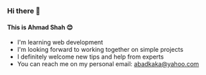### Hi there 👋
#### This is Ahmad Shah 😊
- I'm learning web development
- I'm looking forward to working together on simple projects
- I definitely welcome new tips and help from experts
- You can reach me on my personal email: abadkaka@yahoo.com
<!--
**ahmadshahdarwesh/ahmadshahdarwesh** is a ✨ _special_ ✨ repository because its `README.md` (this file) appears on your GitHub profile.

Here are some ideas to get you started:

- 🔭 I’m currently learning web development
- 👯 I’m looking to collaborate on many new projects with experts
- 🤔 I’m looking for help with everything that boost my existing we dev skills
- 💬 Ask me about what i have learned only
- 📫 Email: abadkaka@yahoo.com
- 😄 Pronouns: ...
- ⚡ Fun fact: ...
-->
